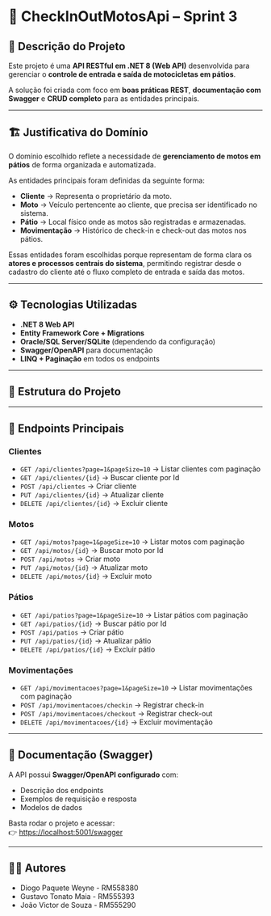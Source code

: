 # 🚀 CheckInOutMotosApi – Sprint 3

## 📌 Descrição do Projeto
Este projeto é uma **API RESTful em .NET 8 (Web API)** desenvolvida para gerenciar o **controle de entrada e saída de motocicletas em pátios**.  

A solução foi criada com foco em **boas práticas REST**, **documentação com Swagger** e **CRUD completo** para as entidades principais.

---

## 🏗️ Justificativa do Domínio
O domínio escolhido reflete a necessidade de **gerenciamento de motos em pátios** de forma organizada e automatizada.  

As entidades principais foram definidas da seguinte forma:
- **Cliente** → Representa o proprietário da moto.  
- **Moto** → Veículo pertencente ao cliente, que precisa ser identificado no sistema.  
- **Pátio** → Local físico onde as motos são registradas e armazenadas.  
- **Movimentação** → Histórico de check-in e check-out das motos nos pátios.  

Essas entidades foram escolhidas porque representam de forma clara os **atores e processos centrais do sistema**, permitindo registrar desde o cadastro do cliente até o fluxo completo de entrada e saída das motos.

---

## ⚙️ Tecnologias Utilizadas
- **.NET 8 Web API**
- **Entity Framework Core + Migrations**
- **Oracle/SQL Server/SQLite** (dependendo da configuração)
- **Swagger/OpenAPI** para documentação
- **LINQ + Paginação** em todos os endpoints

---

## 📂 Estrutura do Projeto


---

## 🔑 Endpoints Principais

### Clientes
- `GET /api/clientes?page=1&pageSize=10` → Listar clientes com paginação  
- `GET /api/clientes/{id}` → Buscar cliente por Id  
- `POST /api/clientes` → Criar cliente  
- `PUT /api/clientes/{id}` → Atualizar cliente  
- `DELETE /api/clientes/{id}` → Excluir cliente  

### Motos
- `GET /api/motos?page=1&pageSize=10` → Listar motos com paginação  
- `GET /api/motos/{id}` → Buscar moto por Id  
- `POST /api/motos` → Criar moto  
- `PUT /api/motos/{id}` → Atualizar moto  
- `DELETE /api/motos/{id}` → Excluir moto  

### Pátios
- `GET /api/patios?page=1&pageSize=10` → Listar pátios com paginação  
- `GET /api/patios/{id}` → Buscar pátio por Id  
- `POST /api/patios` → Criar pátio  
- `PUT /api/patios/{id}` → Atualizar pátio  
- `DELETE /api/patios/{id}` → Excluir pátio  

### Movimentações
- `GET /api/movimentacoes?page=1&pageSize=10` → Listar movimentações com paginação  
- `POST /api/movimentacoes/checkin` → Registrar check-in  
- `POST /api/movimentacoes/checkout` → Registrar check-out  
- `DELETE /api/movimentacoes/{id}` → Excluir movimentação  

---

## 📖 Documentação (Swagger)
A API possui **Swagger/OpenAPI configurado** com:
- Descrição dos endpoints  
- Exemplos de requisição e resposta  
- Modelos de dados  

Basta rodar o projeto e acessar:  
👉 [https://localhost:5001/swagger](https://localhost:5001/swagger)  

---

## 👨‍💻 Autores
- Diogo Paquete Weyne - RM558380
- Gustavo Tonato Maia - RM555393
- João Victor de Souza - RM555290
